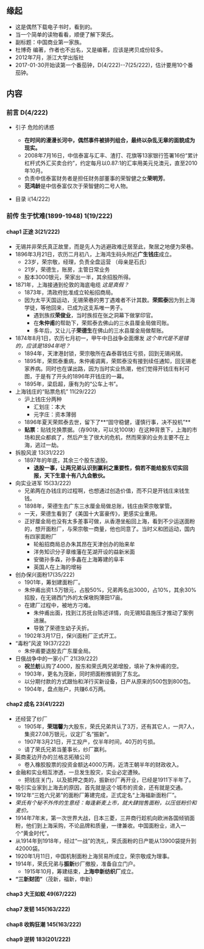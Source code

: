 ##  缘起
+ 这是偶然下载电子书时，看到的。
+ 当一个简单的读物看看，顺便了解下荣氏。
+ 副标题：中国商业第一家族。
+ 杜博奇 编著，作者也不出名，又是编著，应该是拷贝成份较多。
+ 2012年7月，浙江大学出版社
+ 2017-01-30开始读第一个番茄钟，D(4/222)--7(25/222)，估计要用10个番茄钟。

##  内容
###  前言 D(4/222)
+ 引子 危险的诱惑
	+ **在时间的漫漫长河中，偶然事件被排列组合，最终以杂乱无章的面貌成为现实。**
	+ 2008年7月16日，中信泰富与汇丰、渣打、花旗等13家银行签署16份“累计杠杆式外汇买卖合约”，约定每月以0.87:1的汇率用美元兑澳元，直至2010年10月。
	+ 负责中信泰富财务者是担任财务部董事的荣智健之女**荣明芳**。
	+ **范鸿龄**是中信泰富仅次于荣智健的二号人物。

+ 目录 i(14/222)

###  前传 生于忧难(1899-1948)  1(19/222)
#### chap1 正途 3(21/222)
+ 无锡并非荣氏真正故里，而是先人为逃避政难迁居至此，聚居之地便为荣巷。
+ 1896年3月21日，农历二月初八，上海鸿生码头附近**广生钱庄**成立。
	+ 23岁，荣宗敬，经理，负责全盘运营 （母亲是石氏）
	+ 21岁，荣德生，账房，主管日常业务
	+ 股本3000银元，荣家出一半，其余招股所得。
+ 1871年，上海接通到伦敦的海底电缆 *这是真假？*	
	+ 1873年，清政府批准成立轮船招商局。 
	+ 因为太平天国运动，无锡荣巷的男丁遇难者不计其数。**荣熙泰**因为到上海学徒，等他回来，已成为这支系唯一男子。
		+ 遇到族叔**荣俊业**，当时族叔在张之洞幕下做掌印官。
		+ 在**朱仲甫**的帮助下，荣熙泰去佛山的三水县厘金局做司账。
		+ 多年后，又让儿子**荣德生**在佛山的三水县厘金局做帮账。
+ 1874年8月1日，农历七月初一，甲午中日战争全面爆发 *这个年代是不是错的，应该是1894年吧？*
	+ 1894年，天津港封锁，荣宗敬所在森泰蓉钱庄亏损，回到无锡闲居。
	+ 1895年，荣熙泰重病，朱仲甫调离，荣熙泰没有接到续任通知，回无锡老家养病。同时也在谋出路，因为当时实业热潮，他们觉得开钱庄有利可图，于是有了开头的1896年开钱庄的一幕。
	+ 1895年，梁启超，康有为的“公车上书”。
+ 上海钱庄的“贴票危机” 11(29/222)
	+ 沪上钱庄分两种
		+ 汇划庄：本大
		+ 元字庄：资本薄弱
	+ 1896年夏天荣熙泰去世，留下了**“固守稳健，谨慎行事，决不投机”**
	+ **贴票**：贴钱兑换票据。（存90块，可以兑100块）在这种背景下，上海的市场和民众都疯了，然后产生了很大的危机，然而荣家的业务主要不在上海，逃过一劫。 
+ 拆股风波 13(31/222)
	+ 1897年的年底，其余三个股东退股。
		+ **退股一事，让两兄弟认识到赢利之重要性，倘若不能给股东切实回报，天下生意十有八九会散伙。**
+ 向实业进军 15(33/222)
	+ 兄弟两在办钱庄的过程啊，也想通过创造价值，而不只是开钱庄来钱生钱。
	+ 1898年，荣德生去广东三水厘金局做总账，钱庄由荣宗敬掌管。
	+ 一天，荣德生看到了《美国十大富豪传》，更感实业重用。
	+ 正好厘金局也没有太多差事可做，从香港坐船回上海，看到不少运送面粉的，想开面粉厂，与荣宗敬一商量，他也同意了。当时义和团运动，国内有四家面粉厂
		+ 轮船招商局总办朱其昂在天津创办的贻来牟
		+ 洋务知识分子章维藩在芜湖开设的益新米面
		+ 安徽孙多森，孙多鑫在上海筹建的阜丰
		+ 英国人在上海的增裕
+ 创办保兴面粉17(35/222)
	+ 1901年，筹划建面粉厂。
	+ 朱仲甫出资1.5万银元，占股50%，兄弟两名出3000，占10%，其余30%招股，在无锡西门外的太保墩购薄田17亩。
	+ 在建厂过程中，被地方刁难。
		+ 朱仲甫出面，找到江苏抚台陈述详情，向无锡知县施压才推动了案例进展。
		+ 导致了荣德生幼子夭折。
	+ 1902年3月17日，保兴面粉厂正式开工。 
+ “毒粉”风波 19(37/222)
	+ 朱仲甫要退股去广东厘金局。
+ 日俄战争中的一家小厂 21(39/222)
	+ **祝兰舫**认购了4000，股东和荣氏两兄弟增股，填补了朱仲甫的空。
	+ 1903年，更名为茂新，同时把面粉推销到了东北。
	+ 以分期付款的方式跟怡和洋行买新设备，日产从原来的500包到800包。
	+ 1904年，盘点账户，共赚6.6万两。

####  chap2 成名 23(41/222)
+ 还经营了纱厂
	+ 1905年，**荣瑞馨**为大股东，荣氏兄弟共认了3万，还有其它人，一共7人，集资27.08万银元，议定厂名“振新”。
	+ 1907年3月21日，开工投产，仅半年时间，40万的亏损。
	+ 请了荣氏兄弟当董事长，纱厂赢利。 
+ 英商麦边开办的兰格志拓殖公司
	+ 卷入橡胶股票的投资金额达4000万两，近清王朝半年的财政收入。
+ 金融和实业相互渗透，一旦发生股灾，实业必定遭殃。
	+ 把钱庄关门，以及抵押之类的，振新纱厂再开业，已经是1911下半年了。
+ 吸引实业家到上海去的原因，首先就是这个城市的资金，还有就是交通。
+ 1912年“三姓六兄弟”的面粉厂筹建完成，正式定名“上海福新面粉厂”。
+ *荣氏有个秘不外传的生意经：每逢新麦上市，就大肆抛售面粉，以压低粉价和麦价。*
+ 1914年7年末，第一次世界大战，日本三菱，三井商行趁机向欧洲各国倾销面粉，他们到上海采购，不论品牌和质量，一律兼收。中国面粉业，进入一个“黄金时代”。
+ 从1914年到1918年，经过“一战”的洗礼，荣氏面粉的日产能从13900袋提升到42000袋。
+ 1920年1月11日，中国机制面粉上海贸易所成立，荣宗敬成为理事。
+ 1914年，荣氏兄弟与**振新**纱厂撤股，准备自立门户。
	+ 1915年10月，筹建结束，**上海申新纺织厂**成立。
+ **“三新财团”**（茂新，福新，申新）

####  chap3 大王如蚁 49(67/222)

####  chap7 发韧 145(163/222)

####  chap8 收购狂潮 145(163/222)

####  chap9 逆转 183(201/222)